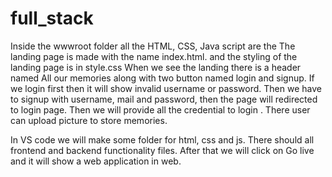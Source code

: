 # full_stack
Inside the wwwroot folder all the HTML, CSS, Java script are the
The landing page is made with the name index.html. and the styling of the landing page is in style.css
 When we see the landing there is a header named All our memories along with two button named login and signup.
 If we login first then it will show invalid username or password.
 Then we have to signup with username, mail and password, then the page will redirected to login page. Then we will provide all the credential to login . 
 There user can upload picture to store memories. 

 In VS code we will make some folder for html, css and js. There should all frontend and backend functionality files. 
 After that we will click on Go live and it will show a web application in web.
